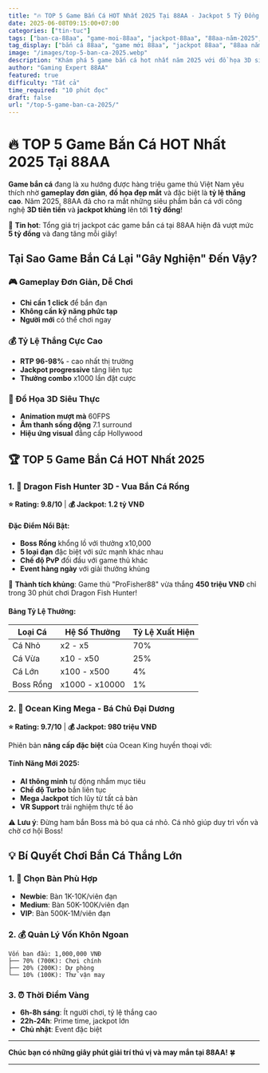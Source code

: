 ```yaml
---
title: "🔥 TOP 5 Game Bắn Cá HOT Nhất 2025 Tại 88AA - Jackpot 5 Tỷ Đồng!"
date: 2025-06-08T09:15:00+07:00
categories: ["tin-tuc"]
tags: ["ban-ca-88aa", "game-moi-88aa", "jackpot-88aa", "88aa-năm-2025", "hot-games-88aa"]
tag_display: ["bắn cá 88aa", "game mới 88aa", "jackpot 88aa", "88aa năm 2025", "hot games 88aa"]
image: "/images/top-5-ban-ca-2025.webp"
description: "Khám phá 5 game bắn cá hot nhất năm 2025 với đồ họa 3D siêu thực, tỷ lệ thắng cao và jackpot khủng lên tới tỷ đồng."
author: "Gaming Expert 88AA"
featured: true
difficulty: "Tất cả"
time_required: "10 phút đọc"
draft: false
url: "/top-5-game-ban-ca-2025/"
---
```


# 🔥 TOP 5 Game Bắn Cá HOT Nhất 2025 Tại 88AA

**Game bắn cá** đang là xu hướng được hàng triệu game thủ Việt Nam yêu thích nhờ **gameplay đơn giản**, **đồ họa đẹp mắt** và đặc biệt là **tỷ lệ thắng cao**. Năm 2025, 88AA đã cho ra mắt những siêu phẩm bắn cá với công nghệ **3D tiên tiến** và **jackpot khủng** lên tới **1 tỷ đồng**!

<div class="highlight-box">
🎯 <strong>Tin hot</strong>: Tổng giá trị jackpot các game bắn cá tại 88AA hiện đã vượt mức <strong>5 tỷ đồng</strong> và đang tăng mỗi giây!
</div>

## Tại Sao Game Bắn Cá Lại "Gây Nghiện" Đến Vậy?

### 🎮 Gameplay Đơn Giản, Dễ Chơi
- **Chỉ cần 1 click** để bắn đạn
- **Không cần kỹ năng phức tạp**
- **Người mới** có thể chơi ngay

### 💰 Tỷ Lệ Thắng Cực Cao
- **RTP 96-98%** - cao nhất thị trường
- **Jackpot progressive** tăng liên tục
- **Thưởng combo** x1000 lần đặt cược

### 🎨 Đồ Họa 3D Siêu Thực
- **Animation mượt mà** 60FPS
- **Âm thanh sống động** 7.1 surround
- **Hiệu ứng visual** đẳng cấp Hollywood

## 🏆 TOP 5 Game Bắn Cá HOT Nhất 2025

### 1. 🐉 **Dragon Fish Hunter 3D** - Vua Bắn Cá Rồng

**⭐ Rating: 9.8/10** | **💰 Jackpot: 1.2 tỷ VNĐ**

#### Đặc Điểm Nổi Bật:
- **Boss Rồng** khổng lồ với thưởng x10,000
- **5 loại đạn** đặc biệt với sức mạnh khác nhau
- **Chế độ PvP** đối đầu với game thủ khác
- **Event hàng ngày** với giải thưởng khủng

<div class="success-box">
🎉 <strong>Thành tích khủng</strong>: Game thủ "ProFisher88" vừa thắng <strong>450 triệu VNĐ</strong> chỉ trong 30 phút chơi Dragon Fish Hunter!
</div>

#### Bảng Tỷ Lệ Thưởng:

| Loại Cá | Hệ Số Thưởng | Tỷ Lệ Xuất Hiện |
|----------|--------------|-----------------|
| Cá Nhỏ | x2 - x5 | 70% |
| Cá Vừa | x10 - x50 | 25% |
| Cá Lớn | x100 - x500 | 4% |
| Boss Rồng | x1000 - x10000 | 1% |

### 2. 🌊 **Ocean King Mega** - Bá Chủ Đại Dương

**⭐ Rating: 9.7/10** | **💰 Jackpot: 980 triệu VNĐ**

Phiên bản **nâng cấp đặc biệt** của Ocean King huyền thoại với:

#### Tính Năng Mới 2025:
- **AI thông minh** tự động nhắm mục tiêu
- **Chế độ Turbo** bắn liên tục
- **Mega Jackpot** tích lũy từ tất cả bàn
- **VR Support** trải nghiệm thực tế ảo

<div class="warning-box">
⚠️ <strong>Lưu ý</strong>: Đừng ham bắn Boss mà bỏ qua cá nhỏ. Cá nhỏ giúp duy trì vốn và chờ cơ hội Boss!
</div>

## 💡 Bí Quyết Chơi Bắn Cá Thắng Lớn

### 1. 🎯 Chọn Bàn Phù Hợp
- **Newbie**: Bàn 1K-10K/viên đạn
- **Medium**: Bàn 50K-100K/viên đạn  
- **VIP**: Bàn 500K-1M/viên đạn

### 2. 💰 Quản Lý Vốn Khôn Ngoan
```
Vốn ban đầu: 1,000,000 VNĐ
├── 70% (700K): Chơi chính
├── 20% (200K): Dự phòng 
└── 10% (100K): Thử vận may
```

### 3. ⏰ Thời Điểm Vàng
- **6h-8h sáng**: Ít người chơi, tỷ lệ thắng cao
- **22h-24h**: Prime time, jackpot lớn
- **Chủ nhật**: Event đặc biệt


---

**Chúc bạn có những giây phút giải trí thú vị và may mắn tại 88AA!** 🍀

---
